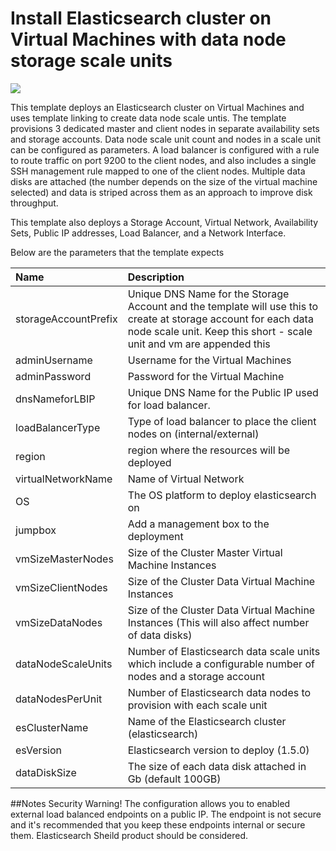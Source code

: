 # Install Elasticsearch cluster on Virtual Machines with data node storage scale units

<a href="https://azuredeploy.net/" target="_blank">
    <img src="http://azuredeploy.net/deploybutton.png"/>
</a>

This template deploys an Elasticsearch cluster on Virtual Machines and uses template linking to create data node scale untis.  The template provisions 3 dedicated master and client nodes in separate availability sets and storage accounts. Data node scale unit count and nodes in a scale unit can be configured as parameters.  A load balancer is configured with a rule to route traffic on port 9200 to the client nodes, and also includes a single SSH management rule mapped to one of the client nodes.  Multiple data disks are attached (the number depends on the size of the virtual machine selected) and data is striped across them as an approach to improve disk throughput.

This template also deploys a Storage Account, Virtual Network, Availability Sets, Public IP addresses, Load Balancer, and a Network Interface.

Below are the parameters that the template expects

| Name   | Description    |
|:--- |:---|
| storageAccountPrefix  | Unique DNS Name for the Storage Account and the template will use this to create at storage account for each data node scale unit.  Keep this short - scale unit and vm are appended this |
| adminUsername  | Username for the Virtual Machines  |
| adminPassword  | Password for the Virtual Machine  |
| dnsNameforLBIP  | Unique DNS Name for the Public IP used for load balancer. |
| loadBalancerType | Type of load balancer to place the client nodes on (internal/external) |
| region | region where the resources will be deployed |
| virtualNetworkName | Name of Virtual Network |
| OS | The OS platform to deploy elasticsearch on |
| jumpbox | Add a management box to the deployment |
| vmSizeMasterNodes | Size of the Cluster Master Virtual Machine Instances |
| vmSizeClientNodes | Size of the Cluster Data Virtual Machine Instances |
| vmSizeDataNodes | Size of the Cluster Data Virtual Machine Instances (This will also affect number of data disks) |
| dataNodeScaleUnits | Number of Elasticsearch data scale units which include a configurable number of nodes and a storage account|
| dataNodesPerUnit | Number of Elasticsearch data nodes to provision with each scale unit|
| esClusterName | Name of the Elasticsearch cluster (elasticsearch) |
| esVersion | Elasticsearch version to deploy (1.5.0) |
| dataDiskSize | The size of each data disk attached in Gb (default 100GB) |

##Notes
Security Warning!  The configuration allows you to enabled external load balanced endpoints on a public IP.  The endpoint is not secure and it's recommended that you keep these endpoints internal or secure them. Elasticsearch Sheild product should be considered.
